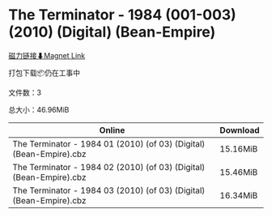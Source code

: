 # The Terminator - 1984 (001-003) (2010) (Digital) (Bean-Empire)

[磁力链接⬇Magnet Link](magnet:?xt=urn:btih:5939f3d6481097b9fe143fda82fd5254eed1d64a&dn=The%20Terminator%20-%201984%20%28001-003%29%20%282010%29%20%28Digital%29%20%28Bean-Empire%29)

打包下载📦仍在工事中

文件数：3

总大小：46.96MiB

Online | Download
--- | ---
The Terminator - 1984 01 (2010) (of 03) (Digital) (Bean-Empire).cbz | 15.16MiB
The Terminator - 1984 02 (2010) (of 03) (Digital) (Bean-Empire).cbz | 15.46MiB
The Terminator - 1984 03 (2010) (of 03) (Digital) (Bean-Empire).cbz | 16.34MiB